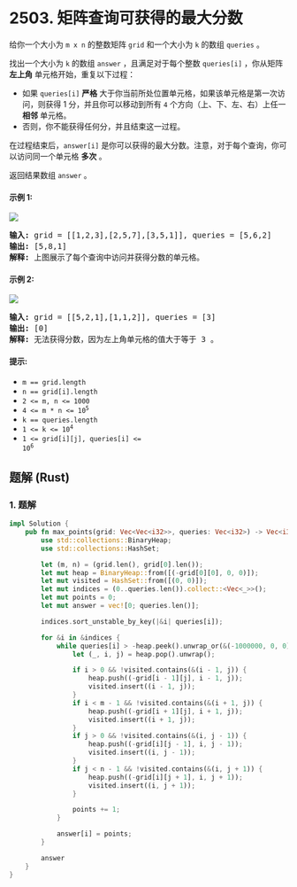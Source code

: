 # 2503. 矩阵查询可获得的最大分数
给你一个大小为 `m x n` 的整数矩阵 `grid` 和一个大小为 `k` 的数组 `queries` 。

找出一个大小为 `k` 的数组 `answer` ，且满足对于每个整数 `queries[i]` ，你从矩阵 **左上角** 单元格开始，重复以下过程：
* 如果 `queries[i]` **严格** 大于你当前所处位置单元格，如果该单元格是第一次访问，则获得 1 分，并且你可以移动到所有 `4` 个方向（上、下、左、右）上任一 **相邻** 单元格。
* 否则，你不能获得任何分，并且结束这一过程。

在过程结束后，`answer[i]` 是你可以获得的最大分数。注意，对于每个查询，你可以访问同一个单元格 **多次** 。

返回结果数组 `answer` 。

#### 示例 1:
![](https://assets.leetcode.com/uploads/2025/03/15/image1.png)
<pre>
<strong>输入:</strong> grid = [[1,2,3],[2,5,7],[3,5,1]], queries = [5,6,2]
<strong>输出:</strong> [5,8,1]
<strong>解释:</strong> 上图展示了每个查询中访问并获得分数的单元格。
</pre>

#### 示例 2:
![](https://assets.leetcode.com/uploads/2022/10/20/yetgriddrawio-2.png)
<pre>
<strong>输入:</strong> grid = [[5,2,1],[1,1,2]], queries = [3]
<strong>输出:</strong> [0]
<strong>解释:</strong> 无法获得分数，因为左上角单元格的值大于等于 3 。
</pre>

#### 提示:
* `m == grid.length`
* `n == grid[i].length`
* `2 <= m, n <= 1000`
* <code>4 <= m * n <= 10<sup>5</sup></code>
* `k == queries.length`
* <code>1 <= k <= 10<sup>4</sup></code>
* <code>1 <= grid[i][j], queries[i] <= 10<sup>6</sup></code>

## 题解 (Rust)

### 1. 题解
```Rust
impl Solution {
    pub fn max_points(grid: Vec<Vec<i32>>, queries: Vec<i32>) -> Vec<i32> {
        use std::collections::BinaryHeap;
        use std::collections::HashSet;

        let (m, n) = (grid.len(), grid[0].len());
        let mut heap = BinaryHeap::from([(-grid[0][0], 0, 0)]);
        let mut visited = HashSet::from([(0, 0)]);
        let mut indices = (0..queries.len()).collect::<Vec<_>>();
        let mut points = 0;
        let mut answer = vec![0; queries.len()];

        indices.sort_unstable_by_key(|&i| queries[i]);

        for &i in &indices {
            while queries[i] > -heap.peek().unwrap_or(&(-1000000, 0, 0)).0 {
                let (_, i, j) = heap.pop().unwrap();

                if i > 0 && !visited.contains(&(i - 1, j)) {
                    heap.push((-grid[i - 1][j], i - 1, j));
                    visited.insert((i - 1, j));
                }
                if i < m - 1 && !visited.contains(&(i + 1, j)) {
                    heap.push((-grid[i + 1][j], i + 1, j));
                    visited.insert((i + 1, j));
                }
                if j > 0 && !visited.contains(&(i, j - 1)) {
                    heap.push((-grid[i][j - 1], i, j - 1));
                    visited.insert((i, j - 1));
                }
                if j < n - 1 && !visited.contains(&(i, j + 1)) {
                    heap.push((-grid[i][j + 1], i, j + 1));
                    visited.insert((i, j + 1));
                }

                points += 1;
            }

            answer[i] = points;
        }

        answer
    }
}
```
